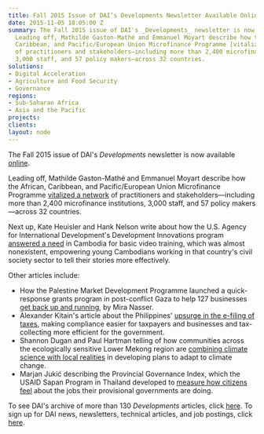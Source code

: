 ```yaml
---
title: Fall 2015 Issue of DAI’s Developments Newsletter Available Online
date: 2015-11-05 18:05:00 Z
summary: The Fall 2015 issue of DAI's _Developments_ newsletter is now available [online](http://dai-global-developments.com/developments/fall-2015?utm_source=daidotcom).
  Leading off, Mathilde Gaston-Mathé and Emmanuel Moyart describe how the African,
  Caribbean, and Pacific/European Union Microfinance Programme [vitalized a network](http://dai-global-developments.com/articles/growing-a-global-network-of-microfinance-practitioners?utm_source=daidotcom)
  of practitioners and stakeholders—including more than 2,400 microfinance institutions,
  3,000 staff, and 57 policy makers—across 32 countries.
solutions:
- Digital Acceleration
- Agriculture and Food Security
- Governance
regions:
- Sub-Saharan Africa
- Asia and the Pacific
projects: 
clients: 
layout: node
---
```


The Fall 2015 issue of DAI's *Developments* newsletter is now available [online][1].

Leading off, Mathilde Gaston-Mathé and Emmanuel Moyart describe how the African, Caribbean, and Pacific/European Union Microfinance Programme [vitalized a network][2] of practitioners and stakeholders—including more than 2,400 microfinance institutions, 3,000 staff, and 57 policy makers—across 32 countries.

Next up, Kate Heuisler and Hank Nelson write about how the U.S. Agency for International Development's Development Innovations program [answered a need][3] in Cambodia for basic video training, which was almost nonexistent, empowering young Cambodians working in that country's civil society sector to tell their stories more effectively.

Other articles include:

* How the Palestine Market Development Programme launched a quick-response grants program in post-conflict Gaza to help 127 businesses [get back up and running][4], by Mira Nasser.
* Alexander Kitain's article about the Philippines' [upsurge in the e-filing of taxes][5], making compliance easier for taxpayers and businesses and tax-collecting more efficient for the government.
* Shannon Dugan and Paul Hartman telling of how communities across the ecologically sensitive Lower Mekong region are [combining climate science with local realities][6] in developing plans to adapt to climate change.
* Marjan Jukić describing the Provincial Governance Index, which the USAID Sapan Program in Thailand developed to [measure how citizens feel][7] about the jobs their provisional governments are doing.

To see DAI's archive of more than 130 *Developments* articles, click [here][8]. To sign up for DAI news, newsletters, technical articles, and job postings, click [here][9].

[1]: http://dai-global-developments.com/developments/fall-2015?utm_source=daidotcom
[2]: http://dai-global-developments.com/articles/growing-a-global-network-of-microfinance-practitioners?utm_source=daidotcom
[3]: http://dai-global-developments.com/articles/filling-cambodias-video-void?utm_source=daidotcom
[4]: http://dai-global-developments.com/articles/getting-back-to-business-in-post-conflict-gaza?utm_source=daidotcom
[5]: http://dai-global-developments.com/articles/philippines-experiences-major-increase-in-electronic-tax-filing?utm_source=daidotcom
[6]: http://dai-global-developments.com/articles/building-community-climate-stories-and-adaptation-plans-from-the-ground-up?utm_source=daidotcom
[7]: http://dai-global-developments.com/articles/measuring-the-effectiveness-of-government-in-thailands-provinces?utm_source=daidotcom
[8]: http://dai-global-developments.com/developments/full-archive?utm_source=daidotcom
[9]: sign-up
